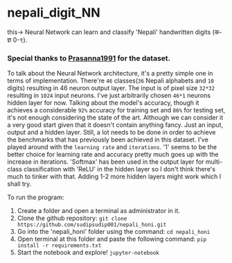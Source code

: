 # nepali_digit_NN
this-> Neural Network can learn and classify 'Nepali' handwritten digits (क-ज्ञ 0-९).

### Special thanks to [Prasanna1991](https://github.com/Prasanna1991/DHCD_Dataset) for the dataset.

To talk about the Neural Network architecture, it's a pretty simple one in terms of implementation. There're `46` classes(`36` Nepali alphabets and `10` digits) resulting in 46 neuron output layer. The input is of pixel size `32*32` resulting in `1024` input neurons. I've just arbitrarily chosen `46*1` neurons hidden layer for now. Talking about the model's accuracy, though it achieves a considerable `92%` accuracy for training set and `86%` for testing set, it's not enough considering the state of the art. Although we can consider it a very good start given that it doesn't contain anything fancy. Just an input, output and a hidden layer. Still, a lot needs to be done in order to achieve the benchmarks that has previously been achieved in this dataset. I've played around with the `learning rate` and `iterations`. '1' seems to be the better choice for learning rate and accuracy pretty much goes up with the increase in iterations. 'Softmax' has been used in the output layer for multi-class classification with 'ReLU' in the hidden layer so I don't think there's much to tinker with that. Adding 1-2 more hidden layers might work which I shall try.

To run the program:
1. Create a folder and open a terminal as administrator in it.
2. Clone the github repository:
`git clone https://github.com/sudipsudip001/nepali_honi.git`
3. Go into the 'nepali_honi' folder using the command:
`cd nepali_honi`
4. Open terminal at this folder and paste the following command:
`pip install -r requirements.txt`
5. Start the notebook and explore!
`jupyter-notebook`
